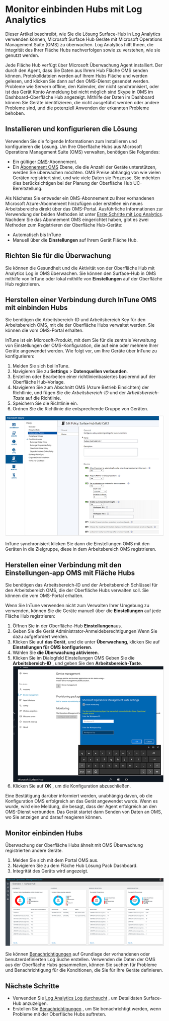 <properties
    pageTitle="Surface Hubs mit Log Analytics überwachen | Microsoft Azure"
    description="Mit der Oberfläche Hub Lösung können die Integrität des Ihrer Fläche Hubs nachverfolgen und zu verstehen, wie sie genutzt werden."
    services="log-analytics"
    documentationCenter=""
    authors="bandersmsft"
    manager="jwhit"
    editor=""/>

<tags
    ms.service="log-analytics"
    ms.workload="na"
    ms.tgt_pltfrm="na"
    ms.devlang="na"
    ms.topic="article"
    ms.date="08/11/2016"
    ms.author="banders"/>

# <a name="monitor-surface-hubs-with-log-analytics"></a>Monitor einbinden Hubs mit Log Analytics

Dieser Artikel beschreibt, wie Sie die Lösung Surface-Hub in Log Analytics verwenden können, Microsoft Surface Hub Geräte mit Microsoft Operations Management Suite (OMS) zu überwachen. Log Analytics hilft Ihnen, die Integrität des Ihrer Fläche Hubs nachverfolgen sowie zu verstehen, wie sie genutzt werden.

Jede Fläche Hub verfügt über Microsoft Überwachung Agent installiert. Der durch den Agent, dass Sie Daten aus Ihrem Hub Fläche OMS senden können. Protokolldateien werden auf Ihrem Hubs Fläche und werden gelesen, und klicken Sie dann auf den OMS-Dienst gesendet werden. Probleme wie Servern offline, den Kalender, der nicht synchronisiert, oder ist das Gerät Konto Anmeldung bei nicht möglich sind Skype in OMS im Dashboard-Oberfläche Hub angezeigt. Mithilfe der Daten im Dashboard können Sie Geräte identifizieren, die nicht ausgeführt werden oder andere Probleme sind, und die potenziell Anwenden der erkannten Probleme behoben.


## <a name="installing-and-configuring-the-solution"></a>Installieren und konfigurieren die Lösung

Verwenden Sie die folgende Informationen zum Installieren und konfigurieren die Lösung. Um Ihre Oberfläche Hubs aus Microsoft Operations Management Suite (OMS) verwalten, benötigen Sie Folgendes:

- Ein gültiger [OMS](http://www.microsoft.com/oms)-Abonnement.
- Ein [Abonnement OMS](https://azure.microsoft.com/pricing/details/log-analytics/) Ebene, die die Anzahl der Geräte unterstützen, werden Sie überwachen möchten. OMS Preise abhängig von wie vielen Geräten registriert sind, und wie viele Daten sie Prozesse. Sie möchten dies berücksichtigen bei der Planung der Oberfläche Hub UC-Bereitstellung.

Als Nächstes Sie entweder ein OMS-Abonnement zu Ihrer vorhandenen Microsoft Azure-Abonnement hinzufügen oder erstellen ein neues Arbeitsbereichs direkt über das OMS-Portal. Ausführliche Informationen zur Verwendung der beiden Methoden ist unter [Erste Schritte mit Log Analytics](log-analytics-get-started.md). Nachdem Sie das Abonnement OMS eingerichtet haben, gibt es zwei Methoden zum Registrieren der Oberfläche Hub-Geräte:

- Automatisch bis InTune
- Manuell über die **Einstellungen** auf Ihrem Gerät Fläche Hub.

## <a name="set-up-monitoring"></a>Richten Sie für die Überwachung

Sie können die Gesundheit und die Aktivität von der Oberfläche Hub mit Analytics Log in OMS überwachen. Sie können den Surface-Hub in OMS mithilfe von InTune oder lokal mithilfe von **Einstellungen** auf der Oberfläche Hub registrieren.

## <a name="connect-surface-hubs-to-oms-through-intune"></a>Herstellen einer Verbindung durch InTune OMS mit einbinden Hubs

Sie benötigen die Arbeitsbereich-ID und Arbeitsbereich Key für den Arbeitsbereich OMS, mit die der Oberfläche Hubs verwaltet werden. Sie können die vom OMS-Portal erhalten.

InTune ist ein Microsoft-Produkt, mit dem Sie für die zentrale Verwaltung von Einstellungen der OMS-Konfiguration, die auf eine oder mehrere Ihrer Geräte angewendet werden. Wie folgt vor, um Ihre Geräte über InTune zu konfigurieren:

1. Melden Sie sich bei InTune.
2. Navigieren Sie zu **Settings** > **Datenquellen verbunden**.
3. Erstellen oder Bearbeiten einer richtlinienbasiertes basierend auf der Oberfläche Hub-Vorlage.
4. Navigieren Sie zum Abschnitt OMS (Azure Betrieb Einsichten) der Richtlinie, und fügen Sie die *Arbeitsbereich-ID* und der *Arbeitsbereich-Taste* auf die Richtlinie.
5. Speichern Sie die Richtlinie ein.
6. Ordnen Sie die Richtlinie die entsprechende Gruppe von Geräten.

  ![InTune Richtlinie](./media/log-analytics-surface-hubs/intune.png)

InTune synchronisiert klicken Sie dann die Einstellungen OMS mit den Geräten in die Zielgruppe, diese in dem Arbeitsbereich OMS registrieren.

## <a name="connect-surface-hubs-to-oms-using-the-settings-app"></a>Herstellen einer Verbindung mit den Einstellungen-app OMS mit Fläche Hubs

Sie benötigen das Arbeitsbereich-ID und der Arbeitsbereich Schlüssel für den Arbeitsbereich OMS, die der Oberfläche Hubs verwalten soll. Sie können die vom OMS-Portal erhalten.

Wenn Sie InTune verwenden nicht zum Verwalten Ihrer Umgebung zu verwenden, können Sie die Geräte manuell über die **Einstellungen** auf jede Fläche Hub registrieren:

1. Öffnen Sie in der Oberfläche-Hub **Einstellungen**aus.
2. Geben Sie die Gerät Administrator-Anmeldeberechtigungen Wenn Sie dazu aufgefordert werden.
3. Klicken Sie auf **das Gerät**, und die unter **Überwachung**, klicken Sie auf **Einstellungen für OMS konfigurieren**.
4. Wählen Sie **die Überwachung aktivieren**.
6. Klicken Sie im Dialogfeld Einstellungen OMS Geben Sie die **Arbeitsbereich-ID** , und geben Sie den **Arbeitsbereich-Taste**.  
  ![Einstellungen](./media/log-analytics-surface-hubs/settings.png)
7. Klicken Sie auf **OK** , um die Konfiguration abzuschließen.

Eine Bestätigung darüber informiert werden, unabhängig davon, ob die Konfiguration OMS erfolgreich an das Gerät angewendet wurde. Wenn es wurde, wird eine Meldung, die besagt, dass der Agent erfolgreich an den OMS-Dienst verbunden. Das Gerät startet dann Senden von Daten an OMS, wo Sie anzeigen und darauf reagieren können.

## <a name="monitor-surface-hubs"></a>Monitor einbinden Hubs

Überwachung der Oberfläche Hubs ähnelt mit OMS Überwachung registrierten andere Geräte.

1. Melden Sie sich mit dem Portal OMS aus.
2. Navigieren Sie zu dem Fläche Hub Lösung Pack Dashboard.
3. Integrität des Geräts wird angezeigt.

  ![Surface Hub dashboard](./media/log-analytics-surface-hubs/surface-hub-dashboard.png)

Sie können [Benachrichtigungen](log-analytics-alerts.md) auf Grundlage der vorhandenen oder benutzerdefinierten Log Suche erstellen. Verwenden die Daten der OMS aus der Oberfläche Hubs gesammelten, können Sie suchen für Probleme und Benachrichtigung für die Konditionen, die Sie für Ihre Geräte definieren.


## <a name="next-steps"></a>Nächste Schritte

- Verwenden Sie [Log Analytics Log durchsucht](log-analytics-log-searches.md) , um Detaildaten Surface-Hub anzuzeigen.
- Erstellen Sie [Benachrichtigungen](log-analytics-alerts.md) , um Sie benachrichtigt werden, wenn Probleme mit der Oberfläche Hubs auftreten.
